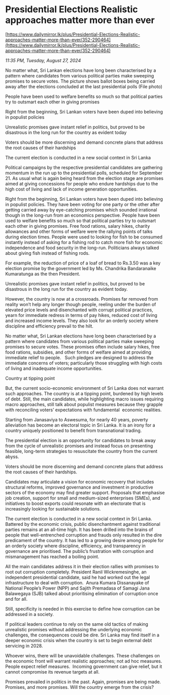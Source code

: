 # Presidential Elections Realistic approaches matter more than ever

[https://www.dailymirror.lk/plus/Presidential-Elections-Realistic-approaches-matter-more-than-ever/352-290464](https://www.dailymirror.lk/plus/Presidential-Elections-Realistic-approaches-matter-more-than-ever/352-290464)

*11:35 PM, Tuesday, August 27, 2024*

No matter what, Sri Lankan elections have long been characterised by a pattern where candidates from various political parties make sweeping promises to secure votes. The picture shows ballot boxes being carried away after the elections concluded at the last presidential polls (File photo)

People have been used to welfare benefits so much so that political parties try to outsmart each other in giving promises

Right from the beginning, Sri Lankan voters have been duped into believing in populist policies

Unrealistic promises gave instant relief in politics, but proved to be disastrous in the long run for the country as evident today

Voters should be more discerning and demand concrete plans that address the root causes of their hardships

The current election is conducted in a new social context in Sri Lanka

Political campaigns by the respective presidential candidates are gathering momentum in the run up to the presidential polls, scheduled for September 21. As usual what is again being heard from the election stage are promises aimed at giving concessions for people who endure hardships due to the high cost of living and lack of income generation opportunities.

Right from the beginning, Sri Lankan voters have been duped into believing in populist policies. They have been voting for one party or the other after getting carried away by eye-catching promises which sounded irrational though in the long-run from an economics perspective. People have been used to welfare benefits so much so that political parties try to outsmart each other in giving promises. Free food rations, salary hikes, charity allowances and other forms of welfare were the rallying points of talks during election times. People were used to looking for fish to be consumed instantly instead of asking for a fishing rod to catch more fish for economic independence and food security in the long-run. Politicians always talked about giving fish instead of fishing rods.

For example, the reduction of price of a loaf of bread to Rs.3.50 was a key election promise by the government led by Ms. Chandrika Bandaranaike Kumaratunga as the then President.

Unrealistic promises gave instant relief in politics, but proved to be disastrous in the long run for the country as evident today.

However, the country is now at a crossroads. Promises far removed from reality won’t help any longer though people, reeling under the burden of elevated price levels and disenchanted with corrupt political practices, yearn for immediate redress in terms of pay hikes, reduced cost of living and increased income levels. They also look for an orderly society where discipline and efficiency prevail to the hilt.

No matter what, Sri Lankan elections have long been characterised by a pattern where candidates from various political parties make sweeping promises to secure votes. These promises often include salary hikes, free food rations, subsidies, and other forms of welfare aimed at providing immediate relief to people.   Such pledges are designed to address the immediate concerns of voters; particularly those struggling with high costs of living and inadequate income opportunities.

Country at tipping point

But, the current socio-economic environment of Sri Lanka does not warrant such approaches. The country is at a tipping point, burdened by high levels of debt. Still, the main candidates, while highlighting macro issues requiring macro approaches, still talk about populist measures because they grapple with reconciling voters’ expectations with fundamental  economic realities.

Starting from Janasaviya to Aswesuma, for nearly 40 years, poverty alleviation has become an electoral topic in Sri Lanka. It is an irony for a country uniquely positioned to benefit from transnational trading.

The presidential election is an opportunity for candidates to break away from the cycle of unrealistic promises and instead focus on presenting feasible, long-term strategies to resuscitate the country from the current abyss.

Voters should be more discerning and demand concrete plans that address the root causes of their hardships.

Candidates may articulate a vision for economic recovery that includes structural reforms, improved governance and investment in productive sectors of the economy may find greater support. Proposals that emphasise job creation, support for small and medium-sized enterprises (SMEs), and initiatives to boost exports could resonate with an electorate that is increasingly looking for sustainable solutions.

The current election is conducted in a new social context in Sri Lanka. Battered by the economic crisis, public disenchantment against traditional parties remains at an all-time high. It has been drilled into the brains of people that well-entrenched corruption and frauds only resulted in the dire predicament of the country. It has led to a growing desire among people for an orderly society where discipline, efficiency, and transparency in governance are prioritised. The public’s frustration with corruption and mismanagement has reached a boiling point.

All the main candidates address it in their election rallies with promises to root out corruption completely. President Ranil Wickremesinghe, an independent presidential candidate, said he had worked out the legal infrastructure to deal with corruption.  Anura Kumara Dissanayake of National People’s Power (NPP) and Sajith Premadasa of Samagi Jana Balawegaya (SJB) talked about prioritising elimination of corruption once and for all.

Still, specificity is needed in this exercise to define how corruption can be addressed in a society.

If political leaders continue to rely on the same old tactics of making unrealistic promises without addressing the underlying economic challenges, the consequences could be dire. Sri Lanka may find itself in a deeper economic crisis when the country is set to begin external debt servicing in 2028.

Whoever wins, there will be unavoidable challenges. These challenges on the economic front will warrant realistic approaches; not ad hoc measures.  People expect relief measures.  Incoming government can give relief, but it cannot compromise its revenue targets at all.

Promises prevailed in politics in the past. Again, promises are being made. Promises, and more promises. Will the country emerge from the crisis?

